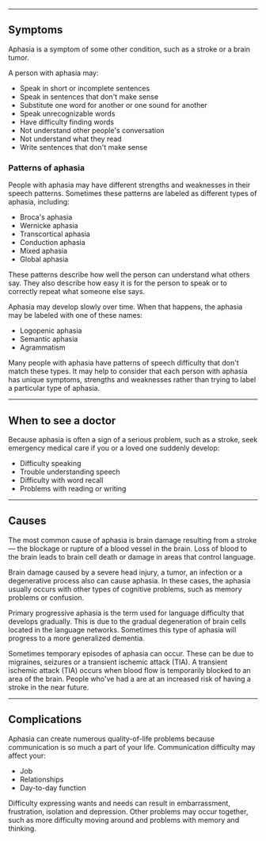 * * *

Symptoms
--------

Aphasia is a symptom of some other condition, such as a stroke or a brain tumor.

A person with aphasia may:

*   Speak in short or incomplete sentences
*   Speak in sentences that don't make sense
*   Substitute one word for another or one sound for another
*   Speak unrecognizable words
*   Have difficulty finding words
*   Not understand other people's conversation
*   Not understand what they read
*   Write sentences that don't make sense

### Patterns of aphasia

People with aphasia may have different strengths and weaknesses in their speech patterns. Sometimes these patterns are labeled as different types of aphasia, including:

*   Broca's aphasia
*   Wernicke aphasia
*   Transcortical aphasia
*   Conduction aphasia
*   Mixed aphasia
*   Global aphasia

These patterns describe how well the person can understand what others say. They also describe how easy it is for the person to speak or to correctly repeat what someone else says.

Aphasia may develop slowly over time. When that happens, the aphasia may be labeled with one of these names:

*   Logopenic aphasia
*   Semantic aphasia
*   Agrammatism

Many people with aphasia have patterns of speech difficulty that don't match these types. It may help to consider that each person with aphasia has unique symptoms, strengths and weaknesses rather than trying to label a particular type of aphasia.


* * *

When to see a doctor
--------------------

Because aphasia is often a sign of a serious problem, such as a stroke, seek emergency medical care if you or a loved one suddenly develop:

*   Difficulty speaking
*   Trouble understanding speech
*   Difficulty with word recall
*   Problems with reading or writing


* * *

Causes
------

The most common cause of aphasia is brain damage resulting from a stroke — the blockage or rupture of a blood vessel in the brain. Loss of blood to the brain leads to brain cell death or damage in areas that control language.

Brain damage caused by a severe head injury, a tumor, an infection or a degenerative process also can cause aphasia. In these cases, the aphasia usually occurs with other types of cognitive problems, such as memory problems or confusion.

Primary progressive aphasia is the term used for language difficulty that develops gradually. This is due to the gradual degeneration of brain cells located in the language networks. Sometimes this type of aphasia will progress to a more generalized dementia.

Sometimes temporary episodes of aphasia can occur. These can be due to migraines, seizures or a transient ischemic attack (TIA). A transient ischemic attack (TIA) occurs when blood flow is temporarily blocked to an area of the brain. People who've had a are at an increased risk of having a stroke in the near future.


* * *

Complications
-------------

Aphasia can create numerous quality-of-life problems because communication is so much a part of your life. Communication difficulty may affect your:

*   Job
*   Relationships
*   Day-to-day function

Difficulty expressing wants and needs can result in embarrassment, frustration, isolation and depression. Other problems may occur together, such as more difficulty moving around and problems with memory and thinking.

